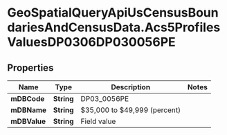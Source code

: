 # GeoSpatialQueryApiUsCensusBoundariesAndCensusData.Acs5ProfilesValuesDP0306DP030056PE

## Properties

Name | Type | Description | Notes
------------ | ------------- | ------------- | -------------
**mDBCode** | **String** | DP03_0056PE | 
**mDBName** | **String** | $35,000 to $49,999 (percent) | 
**mDBValue** | **String** | Field value | 


